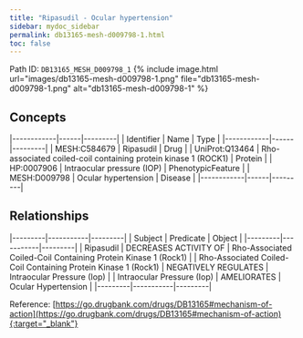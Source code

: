 ```yaml
---
title: "Ripasudil - Ocular hypertension"
sidebar: mydoc_sidebar
permalink: db13165-mesh-d009798-1.html
toc: false 
---
```



Path ID: `DB13165_MESH_D009798_1`
{% include image.html url="images/db13165-mesh-d009798-1.png" file="db13165-mesh-d009798-1.png" alt="db13165-mesh-d009798-1" %}

## Concepts

|------------|------|---------|
| Identifier | Name | Type    |
|------------|------|---------|
| MESH:C584679 | Ripasudil | Drug |
| UniProt:Q13464 | Rho-associated coiled-coil containing protein kinase 1 (ROCK1) | Protein |
| HP:0007906 | Intraocular pressure (IOP) | PhenotypicFeature |
| MESH:D009798 | Ocular hypertension | Disease |
|------------|------|---------|

## Relationships

|---------|-----------|---------|
| Subject | Predicate | Object  |
|---------|-----------|---------|
| Ripasudil | DECREASES ACTIVITY OF | Rho-Associated Coiled-Coil Containing Protein Kinase 1 (Rock1) |
| Rho-Associated Coiled-Coil Containing Protein Kinase 1 (Rock1) | NEGATIVELY REGULATES | Intraocular Pressure (Iop) |
| Intraocular Pressure (Iop) | AMELIORATES | Ocular Hypertension |
|---------|-----------|---------|

Reference: [https://go.drugbank.com/drugs/DB13165#mechanism-of-action](https://go.drugbank.com/drugs/DB13165#mechanism-of-action){:target="_blank"}